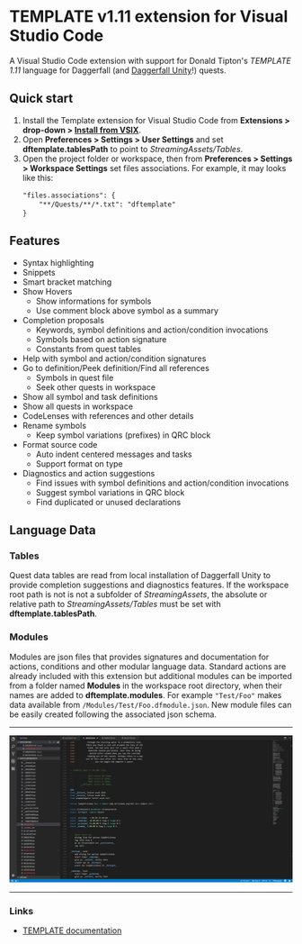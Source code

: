 # TEMPLATE v1.11 extension for Visual Studio Code

A Visual Studio Code extension with support for Donald Tipton's _TEMPLATE 1.11_ language for Daggerfall (and [Daggerfall Unity](https://github.com/Interkarma/daggerfall-unity)!) quests.

## Quick start

1. Install the Template extension for Visual Studio Code from **Extensions > drop-down > [Install from VSIX](https://code.visualstudio.com/docs/editor/extension-gallery#_install-from-a-vsix)**.
2. Open **Preferences > Settings > User Settings** and set **dftemplate.tablesPath** to point to _StreamingAssets/Tables_.
3. Open the project folder or workspace, then from **Preferences > Settings > Workspace Settings** set files associations. For example, it may looks like this:
    ```
    "files.associations": {
        "**/Quests/**/*.txt": "dftemplate"
    }
    ```

## Features

* Syntax highlighting
* Snippets
* Smart bracket matching
* Show Hovers
    + Show informations for symbols
    + Use comment block above symbol as a summary
* Completion proposals
    + Keywords, symbol definitions and action/condition invocations
    + Symbols based on action signature
    + Constants from quest tables
* Help with symbol and action/condition signatures
* Go to definition/Peek definition/Find all references
    + Symbols in quest file
    + Seek other quests in workspace
* Show all symbol and task definitions
* Show all quests in workspace
* CodeLenses with references and other details
* Rename symbols
    + Keep symbol variations (prefixes) in QRC block
* Format source code
    + Auto indent centered messages and tasks
    + Support format on type
* Diagnostics and action suggestions
    + Find issues with symbol definitions and action/condition invocations
    + Suggest symbol variations in QRC block
    + Find duplicated or unused declarations

## Language Data

### Tables

Quest data tables are read from local installation of Daggerfall Unity to provide completion suggestions and diagnostics features. If the workspace root path is not is not a subfolder of _StreamingAssets_, the absolute or relative path to _StreamingAssets/Tables_ must be set with **dftemplate.tablesPath**.

### Modules

Modules are json files that provides signatures and documentation for actions, conditions and other modular language data. Standard actions are already included with this extension but additional modules can be imported from a folder named **Modules** in the workspace root directory, when their names are added to **dftemplate.modules**. For example `"Test/Foo"` makes data available from `/Modules/Test/Foo.dfmodule.json`. New module files can be easily created following the associated json schema.

-----------------------------------------------------------------------------------------------------------

![Brisiens](images/brisien.png)

-----------------------------------------------------------------------------------------------------------

### Links

* [TEMPLATE documentation](http://www.dfworkshop.net/static_files/questing-source-docs.html)
